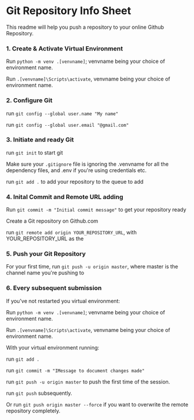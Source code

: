 # Git Repository Info Sheet

This readme will help you push a repository to your online Github Repository.

### 1. Create & Activate Virtual Environment

Run `python -m venv .[venvname]`; venvname being your choice of environment name.

Run `.[venvname]\Scripts\activate`, venvname being your choice of environment name.

### 2. Configure Git

run `git config --global user.name "My name"`

run `git config --global user.email "@gmail.com"`

### 3. Initiate and ready Git

run `git init` to start git

Make sure your `.gitignore` file is ignoring the .venvname for all the dependency files, and .env if you're using credentials etc.

run `git add .` to add your repository to the queue to add

### 4. Inital Commit and Remote URL adding

Run `git commit -m "Initial commit message"` to get your repository ready

Create a Git repository on Github.com

run `git remote add origin YOUR_REPOSITORY_URL`, with YOUR_REPOSITORY_URL as the

### 5. Push your Git Repository

For your first time, run `git push -u origin master`, where master is the channel name you're pushing to

### 6. Every subsequent submission

If you've not restarted you virtual environment:

Run `python -m venv .[venvname]`; venvname being your choice of environment name.

Run `.[venvname]\Scripts\activate`, venvname being your choice of environment name.

With your virtual environment running:

run `git add .`

run `git commit -m "IMessage to document changes made"`

run `git push -u origin master` to push the first time of the session.

run `git push` subsequently.

Or run `git push origin master --force` if you want to overwrite the remote repository completely.